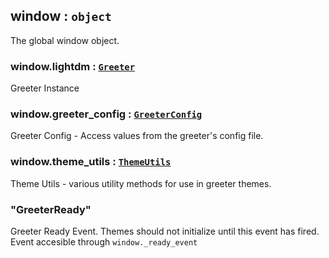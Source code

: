 <a id="window"></a>

## window : <code>object</code>
The global window object.

<a id="window_lightdm"></a>

### window.lightdm : [<code>Greeter</code>](Greeter)
Greeter Instance

<a id="window_greeter_config"></a>

### window.greeter\_config : [<code>GreeterConfig</code>](GreeterConfig)
Greeter Config - Access values from the greeter's config file.

<a id="window_theme_utils"></a>

### window.theme\_utils : [<code>ThemeUtils</code>](ThemeUtils)
Theme Utils - various utility methods for use in greeter themes.

<a id="window_event_GreeterReady"></a>

### "GreeterReady"
Greeter Ready Event. Themes should not initialize until this event has fired.
Event accesible through `window._ready_event`

